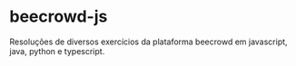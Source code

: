 # beecrowd-js
Resoluções de diversos exercícios da plataforma beecrowd em javascript, java, python e typescript.

